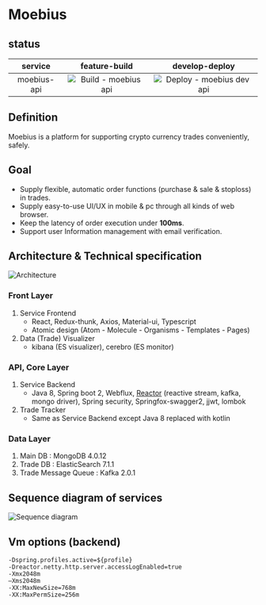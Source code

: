 # Moebius
## status
| service | feature-build | develop-deploy |
|:---:|:---:|:---:|
|moebius-api|![Build - moebius api](https://github.com/team-moebius/hashmain-data-pipeline/workflows/Build%20-%20moebius%20api/badge.svg)|![Deploy - moebius dev api](https://github.com/team-moebius/hashmain-data-pipeline/workflows/Deploy%20-%20moebius%20dev%20api/badge.svg?branch=HMA%2Fdevelop)


## Definition
Moebius is a platform for supporting crypto currency trades conveniently, safely.

## Goal
* Supply flexible, automatic order functions (purchase & sale & stoploss) in trades.
* Supply easy-to-use UI/UX in mobile & pc through all kinds of web browser.
* Keep the latency of order execution under **100ms**.
* Support user Information management with email verification.

## Architecture & Technical specification
![Architecture](https://user-images.githubusercontent.com/15190229/68171840-beb35580-ffb8-11e9-8084-dbfab6431819.png)
### Front Layer

1. Service Frontend
   * React, Redux-thunk, Axios, Material-ui, Typescript
   * Atomic design (Atom - Molecule - Organisms - Templates - Pages)
2. Data (Trade) Visualizer
   * kibana (ES visualizer), cerebro (ES monitor)

### API, Core Layer

1. Service Backend
   * Java 8, Spring boot 2, Webflux, [Reactor](https://projectreactor.io) (reactive stream, kafka, mongo driver), Spring security, Springfox-swagger2, jjwt, lombok
2. Trade Tracker
   * Same as Service Backend except Java 8 replaced with kotlin

### Data Layer

1. Main DB : MongoDB 4.0.12
2. Trade DB : ElasticSearch 7.1.1
3. Trade Message Queue : Kafka 2.0.1

## Sequence diagram of services
![Sequence diagram](https://user-images.githubusercontent.com/15190229/68497952-0ed03780-0299-11ea-9fd7-14406aa5d912.png)

## Vm options (backend)
```
-Dspring.profiles.active=${profile}
-Dreactor.netty.http.server.accessLogEnabled=true
-Xmx2048m
–Xms2048m
-XX:MaxNewSize=768m
-XX:MaxPermSize=256m
```
